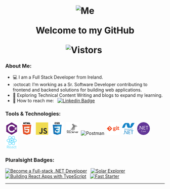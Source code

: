 
<h1 align=center>
  <p><img src="https://avatars.githubusercontent.com/u/5538058?s=400&u=ede746334d5a3b32fddc134797e1c7ccc9d4e5b1&v=4" title="Me" alt="Me" width="150" height="150"/></p>
  <p>Welcome to my GitHub</p>
  <img src="https://visitor-badge.laobi.icu/badge?page_id=PhilipMurray" title="Vistors" alt="Vistors" />&nbsp;
</h1>

### About Me: 
- 💻 I am a Full Stack Developer from Ireland.
- :octocat: I’m working as a Sr. Software Developer contributing to frontend and backend solutions for building web applications.
- 👀 Exploring Technical Content Writing and blogs to expand my learning.
- 📧 How to reach me: &nbsp; [![Linkedin Badge](https://img.shields.io/badge/-Philip%20Murray-blue?style=flat&logo=Linkedin&logoColor=white)][1]

### Tools & Technologies:
<img src="https://github.com/devicons/devicon/blob/master/icons/csharp/csharp-plain.svg" title="CSharp" alt="CSharp" width="40" height="40"/>&nbsp;
<img src="https://github.com/devicons/devicon/blob/master/icons/html5/html5-original-wordmark.svg" title="html5" alt="html5" width="40" height="40"/>&nbsp;
<img src="https://github.com/devicons/devicon/blob/master/icons/javascript/javascript-original.svg" title="JavaScript" alt="JavaScript" width="40" height="40"/>&nbsp;
<img src="https://github.com/devicons/devicon/blob/master/icons/css3/css3-original-wordmark.svg" title="CSS3" alt="CSS3" width="40" height="40"/>&nbsp;
<img src="https://github.com/devicons/devicon/blob/master/icons/microsoftsqlserver/microsoftsqlserver-plain-wordmark.svg" title="Microsoft-SQL-Server" alt="Microsoft-SQL-Server" width="40" height="40"/>&nbsp;
<img src="https://www.vectorlogo.zone/logos/getpostman/getpostman-icon.svg" title="Postman"  alt="Postman" width="40" height="40"/>&nbsp;
<img src="https://github.com/devicons/devicon/blob/master/icons/git/git-plain-wordmark.svg" title="Git" alt="Git" width="40" height="40"/>&nbsp;
<img src="https://github.com/devicons/devicon/blob/master/icons/dot-net/dot-net-plain-wordmark.svg" title=".NET" alt=".NET" width="40" height="40"/>&nbsp;
<img src="https://github.com/devicons/devicon/blob/master/icons/dotnetcore/dotnetcore-original.svg" title="NET%20Core" alt="NET%20Core" width="40" height="40"/>&nbsp;
<img src="https://github.com/devicons/devicon/blob/master/icons/react/react-original-wordmark.svg" title="React" alt="React" width="40" height="40"/>&nbsp;

### Pluralsight Badges:
[<img src="https://pluralsight2.imgix.net/achievements/assets/badges/content-completion/courses/development/beginner/enabled-light.f229e9.png" title="Become a Full-stack .NET Developer" alt="Become a Full-stack .NET Developer" width="40" height="40"/>](https://app.pluralsight.com/achievements/share/dca96335-cebb-41e6-9150-5daf1ea92197)&nbsp;&nbsp;
[<img src="https://pluralsight2.imgix.net/achievements/assets/badges/solar-explorer/enabled-light.58e432.png" title="Solar Explorer" alt="Solar Explorer" width="40" height="40"/>](https://app.pluralsight.com/achievements/share/9effe35a-edd2-46b5-b21c-cb5a82e32298)&nbsp;&nbsp;
[<img src="https://pluralsight2.imgix.net/achievements/assets/badges/content-completion/courses/development/intermediate/enabled-light.a66df9.png" title="Building React Apps with TypeScript" alt="Building React Apps with TypeScript" width="40" height="40"/>](https://app.pluralsight.com/achievements/share/dde2c21c-d895-48e3-881b-844121141c04)&nbsp;&nbsp;
[<img src="https://pluralsight2.imgix.net/achievements/assets/badges/2022/viewtime-5-min-2022/enabled-light.bd9dd1.png" title="Fast Starter" alt="Fast Starter" width="40" height="40"/>](https://app.pluralsight.com/achievements/share/606143a4-53d6-4992-9cfa-f0b23dfd7e14)&nbsp;&nbsp;

---
<!---Links:-->
[1]: https://www.linkedin.com/in/philipsmurray/
